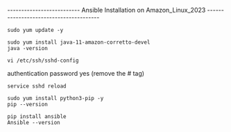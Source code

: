 -------------------------- Ansible Installation on Amazon_Linux_2023 ---------------------------------------

````
sudo yum update -y
````
````
sudo yum install java-11-amazon-corretto-devel
java -version
````
````
vi /etc/ssh/sshd-config
````
authentication password yes (remove the # tag)
````
service sshd reload 
````
````
sudo yum install python3-pip -y
pip --version
````
````
pip install ansible
Ansible --version
````
